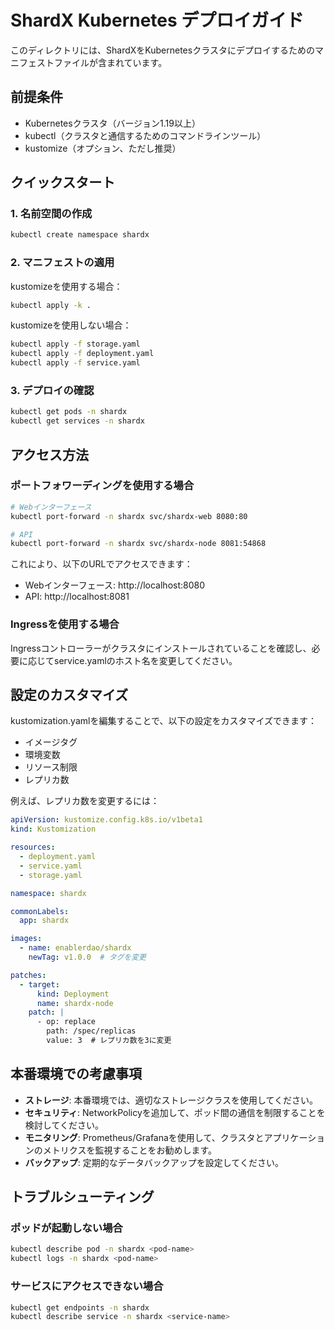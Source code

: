 # ShardX Kubernetes デプロイガイド

このディレクトリには、ShardXをKubernetesクラスタにデプロイするためのマニフェストファイルが含まれています。

## 前提条件

- Kubernetesクラスタ（バージョン1.19以上）
- kubectl（クラスタと通信するためのコマンドラインツール）
- kustomize（オプション、ただし推奨）

## クイックスタート

### 1. 名前空間の作成

```bash
kubectl create namespace shardx
```

### 2. マニフェストの適用

kustomizeを使用する場合：

```bash
kubectl apply -k .
```

kustomizeを使用しない場合：

```bash
kubectl apply -f storage.yaml
kubectl apply -f deployment.yaml
kubectl apply -f service.yaml
```

### 3. デプロイの確認

```bash
kubectl get pods -n shardx
kubectl get services -n shardx
```

## アクセス方法

### ポートフォワーディングを使用する場合

```bash
# Webインターフェース
kubectl port-forward -n shardx svc/shardx-web 8080:80

# API
kubectl port-forward -n shardx svc/shardx-node 8081:54868
```

これにより、以下のURLでアクセスできます：
- Webインターフェース: http://localhost:8080
- API: http://localhost:8081

### Ingressを使用する場合

Ingressコントローラーがクラスタにインストールされていることを確認し、必要に応じてservice.yamlのホスト名を変更してください。

## 設定のカスタマイズ

kustomization.yamlを編集することで、以下の設定をカスタマイズできます：

- イメージタグ
- 環境変数
- リソース制限
- レプリカ数

例えば、レプリカ数を変更するには：

```yaml
apiVersion: kustomize.config.k8s.io/v1beta1
kind: Kustomization

resources:
  - deployment.yaml
  - service.yaml
  - storage.yaml

namespace: shardx

commonLabels:
  app: shardx

images:
  - name: enablerdao/shardx
    newTag: v1.0.0  # タグを変更

patches:
  - target:
      kind: Deployment
      name: shardx-node
    patch: |
      - op: replace
        path: /spec/replicas
        value: 3  # レプリカ数を3に変更
```

## 本番環境での考慮事項

- **ストレージ**: 本番環境では、適切なストレージクラスを使用してください。
- **セキュリティ**: NetworkPolicyを追加して、ポッド間の通信を制限することを検討してください。
- **モニタリング**: Prometheus/Grafanaを使用して、クラスタとアプリケーションのメトリクスを監視することをお勧めします。
- **バックアップ**: 定期的なデータバックアップを設定してください。

## トラブルシューティング

### ポッドが起動しない場合

```bash
kubectl describe pod -n shardx <pod-name>
kubectl logs -n shardx <pod-name>
```

### サービスにアクセスできない場合

```bash
kubectl get endpoints -n shardx
kubectl describe service -n shardx <service-name>
```